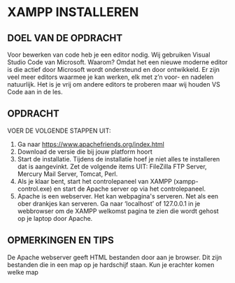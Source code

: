 # XAMPP INSTALLEREN

## DOEL VAN DE OPDRACHT

Voor bewerken van code heb je een editor nodig. Wij gebruiken Visual Studio Code van Microsoft. Waarom?
Omdat het een nieuwe moderne editor is die actief door Microsoft wordt ondersteund en door ontwikkeld. Er
zijn veel meer editors waarmee je kan werken, elk met z’n voor- en nadelen natuurlijk. Het is je vrij om andere editors te proberen maar wij houden VS Code aan in de les.

## OPDRACHT

VOER DE VOLGENDE STAPPEN UIT:

1. Ga naar https://www.apachefriends.org/index.html
2. Download de versie die bij jouw platform hoort
3. Start de installatie. Tijdens de installatie hoef je niet alles te installeren dat is aangevinkt. Zet de volgende items UIT: FileZilla FTP Server, Mercury Mail Server, Tomcat, Perl.
4. Als je klaar bent, start het controlepaneel van XAMPP (xampp-control.exe) en start de Apache server op via het controlepaneel.
5. Apache is een webserver. Het kan webpagina's serveren. Net als een ober drankjes kan serveren. Ga naar ‘localhost’ of 127.0.0.1 in je webbrowser om de XAMPP welkomst pagina te zien die wordt gehost op je laptop door Apache.

## OPMERKINGEN EN TIPS

De Apache webserver geeft HTML bestanden door aan je browser. Dit zijn bestanden die in een map op je
hardschijf staan. Kun je erachter komen welke map